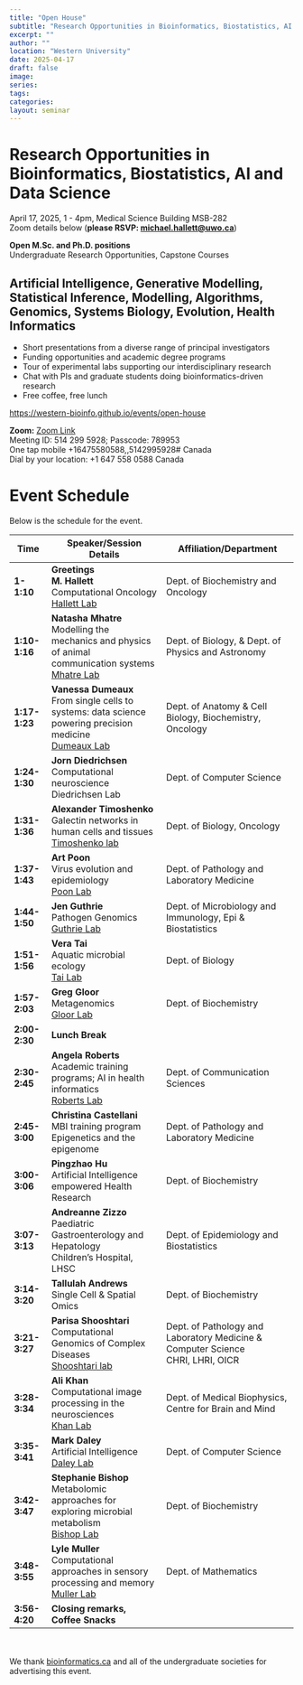 ```yaml
---
title: "Open House"
subtitle: "Research Opportunities in Bioinformatics, Biostatistics, AI and Data Science"
excerpt: ""
author: ""
location: "Western University"
date: 2025-04-17
draft: false
image: 
series:
tags:
categories:
layout: seminar
---
```


# Research Opportunities in Bioinformatics, Biostatistics, AI and Data Science

April 17, 2025, 1 - 4pm, Medical Science Building MSB-282<br/>
Zoom details below (**please RSVP: michael.hallett@uwo.ca**)

**Open M.Sc. and Ph.D. positions**<br/>
Undergraduate Research Opportunities, Capstone Courses

## Artificial Intelligence, Generative Modelling, Statistical Inference, Modelling, Algorithms, Genomics, Systems Biology, Evolution, Health Informatics

* Short presentations from a diverse range of principal investigators
* Funding opportunities and academic degree programs
* Tour of experimental labs supporting our interdisciplinary research
* Chat with PIs and graduate students doing bioinformatics-driven research
* Free coffee, free lunch



https://western-bioinfo.github.io/events/open-house


**Zoom:**
<a href="https://westernuniversity.zoom.us/j/5142995928?omn=94007152979">Zoom Link</a><br>
Meeting ID: 514 299 5928; Passcode: 789953 <br>
One tap mobile +16475580588,,5142995928# Canada <br>
Dial by your location: +1 647 558 0588 Canada<br>

# Event Schedule

Below is the schedule for the event.

| **Time**         | **Speaker/Session Details**                                                                                                                                                      | **Affiliation/Department**                                                                                         |
|-------------------|--------------------------------------------------------------------------------------------------------------------------------------------------------------------------------|--------------------------------------------------------------------------------------------------------------------|
| **1-1:10**       | **Greetings**<br>**M. Hallett**<br>Computational Oncology<br><a href="https://mikehallett.science/">Hallett Lab</a>                                                             | Dept. of Biochemistry and Oncology                                                                                 |
| **1:10-1:16**    | **Natasha Mhatre**<br>Modelling the mechanics and physics of animal communication systems<br><a href="https://www.natashamhatre.net/">Mhatre Lab</a>                                    | Dept. of Biology, & Dept. of Physics and Astronomy                                                                 |
| **1:17-1:23**    | **Vanessa Dumeaux**<br>From single cells to systems: data science powering precision medicine<br><a href="https://lab-dumeaux.science/">Dumeaux Lab</a>                          | Dept. of Anatomy & Cell Biology, Biochemistry, Oncology                                                            |
| **1:24-1:30**    | **Jorn Diedrichsen**<br>Computational neuroscience<br><a hre="https://www.diedrichsenlab.org/">Diedrichsen Lab</a>               | Dept. of Computer Science                                                                                          |
| **1:31-1:36**    | **Alexander Timoshenko**<br>Galectin networks in human cells and tissues<br><a href="https://www.uwo.ca/biology/faculty/timoshenko/">Timoshenko lab</a>       | Dept. of Biology, Oncology                                                                                         |
| **1:37-1:43**    | **Art Poon**<br>Virus evolution and epidemiology<br><a href="https://github.com/PoonLab/">Poon Lab</a>                                                                          | Dept. of Pathology and Laboratory Medicine                                                                         |
| **1:44-1:50**    | **Jen Guthrie**<br>Pathogen Genomics<br><a href="https://www.guthrielab.com/">Guthrie Lab</a>  | Dept. of Microbiology and Immunology, Epi & Biostatistics                                                          |
| **1:51-1:56**    | **Vera Tai**<br>Aquatic microbial ecology<br><a href="https://publish.uwo.ca/~vtai4/people/people.html/">Tai Lab</a>     | Dept. of Biology                                                                                                   |
| **1:57-2:03**    | **Greg Gloor**<br>Metagenomics<br><a href="https://gloorlab.github.io/">Gloor Lab</a>   | Dept. of Biochemistry                                                                                              |
| **2:00-2:30**    | **Lunch Break**                                                                                                                                                                  |                                                                                                                    |
| **2:30-2:45**    | **Angela Roberts**<br>Academic training programs; AI in health informatics<br><a href="https://www.uwo.ca/fhs/csd//about/faculty/roberts_a.html">Roberts Lab</a>       | Dept. of Communication Sciences                                                                                    |
| **2:45-3:00**    | **Christina Castellani**<br>MBI training program<br>Epigenetics and the epigenome                                                                                                | Dept. of Pathology and Laboratory Medicine                                                                         |
| **3:00-3:06**    | **Pingzhao Hu**<br>Artificial Intelligence empowered Health Research                                                                                                             | Dept. of Biochemistry                                                                                              |
| **3:07-3:13**    | **Andreanne Zizzo**<br>Paediatric Gastroenterology and Hepatology<br>Children’s Hospital, LHSC                                                                                   | Dept. of Epidemiology and Biostatistics                                                                            |
| **3:14-3:20**    | **Tallulah Andrews**<br>Single Cell & Spatial Omics                                                                                                                              | Dept. of Biochemistry                                                                                              |
| **3:21-3:27**    | **Parisa Shooshtari**<br>Computational Genomics of Complex Diseases<br><a href="https://shooshtarilab.com/">Shooshtari lab</a>                                                  | Dept. of Pathology and Laboratory Medicine & Computer Science<br>CHRI, LHRI, OICR                                   |
| **3:28-3:34**    | **Ali Khan**<br>Computational image processing in the neurosciences<br><a href="https://www.khanlab.ca/">Khan Lab</a>                                               | Dept. of Medical Biophysics, Centre for Brain and Mind                                                             |
| **3:35-3:41**    | **Mark Daley**<br>Artificial Intelligence<br><a href="https://www.daleylab.org/lab/grav/">Daley Lab</a>    | Dept. of Computer Science                                                                                          |
| **3:42-3:47**    | **Stephanie Bishop**<br>Metabolomic approaches for exploring microbial metabolism<br><a href="https://www.schulich.uwo.ca/biochem//people/faculty/Bishop.html">Bishop Lab</a>                 | Dept. of Biochemistry                                                                                              |
| **3:48-3:55**    | **Lyle Muller**<br>Computational approaches in sensory processing and memory<br><a href="http://mullerlab.ca/">Muller Lab</a>                                                   | Dept. of Mathematics                                                                                               |
| **3:56-4:20**    | **Closing remarks, Coffee Snacks**                                                                                                                                               |                                                                                                                    |

<br><br>
We thank [bioinformatics.ca](mailto:bioinformatics.ca) and all of the undergraduate societies for advertising this event.
